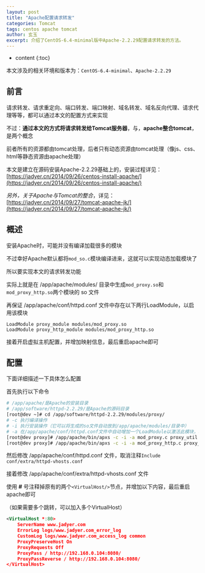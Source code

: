 ```yaml
---
layout: post
title: "Apache配置请求转发"
categories: Tomcat
tags: centos apache tomcat
author: 玄玉
excerpt: 介绍了CentOS-6.4-minimal版中Apache-2.2.29配置请求转发的方法。
---
```


* content
{:toc}


本文涉及的相关环境和版本为：`CentOS-6.4-minimal`、`Apache-2.2.29`

## 前言

请求转发、请求重定向、端口转发、端口映射、域名转发、域名反向代理、请求代理等等，都可以通过本文的配置方式来实现

不过：**通过本文的方式将请求转发给Tomcat服务器**，与，**apache整合tomcat**，是两个概念

前者所有的资源都由tomcat处理，后者只有动态资源由tomcat处理（像js、css、html等静态资源由apache处理）

本文是建立在源码安装Apache-2.2.29基础上的，安装过程详见：[https://jadyer.cn/2014/09/26/centos-install-apache/](https://jadyer.cn/2014/09/26/centos-install-apache/)

*另外，关于Apache与Tomcat的整合*，详见：[https://jadyer.cn/2014/09/27/tomcat-apache-jk/](https://jadyer.cn/2014/09/27/tomcat-apache-jk/)

## 概述

安装Apache时，可能并没有编译加载很多的模块

不过幸好Apache默认都将`mod_so.c`模块编译进来，这就可以实现动态加载模块了

所以要实现本文的请求转发功能

实际上就是在 /app/apache/modules/ 目录中生成`mod_proxy.so`和`mod_proxy_http.so`两个模块的 so 文件

再保证 /app/apache/conf/httpd.conf 文件中存在以下两行LoadModule，以启用该模块

```
LoadModule proxy_module modules/mod_proxy.so
LoadModule proxy_http_module modules/mod_proxy_http.so
```

接着开启虚拟主机配置，并增加映射信息，最后重启apache即可

## 配置

下面详细描述一下具体怎么配置

首先执行以下命令

```sh
# /app/apache/是Apache的安装目录
# /app/software/httpd-2.2.29/是Apache的源码目录
[root@dev ~]# cd /app/software/httpd-2.2.29/modules/proxy/
# -c 执行编译操作
# -i 执行安装操作（它可以将生成的so文件自动放到/app/apache/modules/目录中）
# -a 在/app/apache/conf/httpd.conf文件中自动增加一个LoadModule以激活此模块，若已存在此LoadModule则取消其注释直接启动该模块
[root@dev proxy]# /app/apache/bin/apxs -c -i -a mod_proxy.c proxy_util.c 
[root@dev proxy]# /app/apache/bin/apxs -c -i -a mod_proxy_http.c proxy_util.c
```

然后修改 /app/apache/conf/httpd.conf 文件，取消注释`Include conf/extra/httpd-vhosts.conf`

接着修改 /app/apache/conf/extra/httpd-vhosts.conf 文件

使用 **#** 号注释掉原有的两个`<VirtualHost/>`节点，并增加以下内容，最后重启apache即可

（如果需要多个跳转，可以加入多个VirtualHost）

```xml
<VirtualHost *:80>
    ServerName www.jadyer.com
    ErrorLog logs/www.jadyer.com_error_log
    CustomLog logs/www.jadyer.com_access_log common
    ProxyPreserveHost On
    ProxyRequests Off
    ProxyPass / http://192.168.0.104:8080/
    ProxyPassReverse / http://192.168.0.104:8080/
</VirtualHost>
```